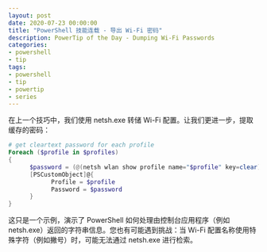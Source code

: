 ```yaml
---
layout: post
date: 2020-07-23 00:00:00
title: "PowerShell 技能连载 - 导出 Wi-Fi 密码"
description: PowerTip of the Day - Dumping Wi-Fi Passwords
categories:
- powershell
- tip
tags:
- powershell
- tip
- powertip
- series
---
```

在上一个技巧中，我们使用 netsh.exe 转储 Wi-Fi 配置。让我们更进一步，提取缓存的密码：

```powershell
# get cleartext password for each profile
Foreach ($profile in $profiles)
{
      $password = (@(netsh wlan show profile name="$profile" key=clear) -like '*Key Content*' -split ': ')[-1]
      [PSCustomObject]@{
            Profile = $profile
            Password = $password
      }
}
```

这只是一个示例，演示了 PowerShell 如何处理由控制台应用程序（例如 netsh.exe）返回的字符串信息。您也有可能遇到挑战：当 Wi-Fi 配置名称使用特殊字符（例如撇号）时，可能无法通过 netsh.exe 进行检索。

<!--本文国际来源：[Dumping Wi-Fi Passwords](https://community.idera.com/database-tools/powershell/powertips/b/tips/posts/dumping-wi-fi-passwords)-->

